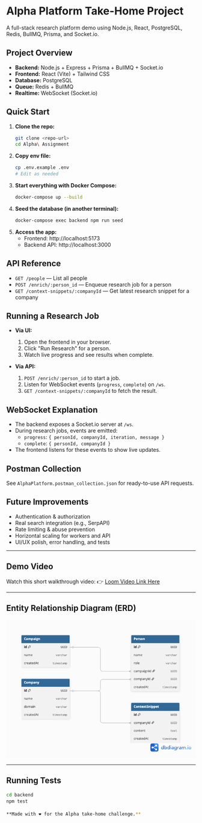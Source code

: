 # Alpha Platform Take-Home Project

A full-stack research platform demo using Node.js, React, PostgreSQL, Redis, BullMQ, Prisma, and Socket.io.

## Project Overview
- **Backend:** Node.js + Express + Prisma + BullMQ + Socket.io
- **Frontend:** React (Vite) + Tailwind CSS
- **Database:** PostgreSQL
- **Queue:** Redis + BullMQ
- **Realtime:** WebSocket (Socket.io)

## Quick Start

1. **Clone the repo:**
   ```bash
   git clone <repo-url>
   cd Alpha\ Assignment
   ```
2. **Copy env file:**
   ```bash
   cp .env.example .env
   # Edit as needed
   ```
3. **Start everything with Docker Compose:**
   ```bash
   docker-compose up --build
   ```
4. **Seed the database (in another terminal):**
   ```bash
   docker-compose exec backend npm run seed
   ```
5. **Access the app:**
   - Frontend: http://localhost:5173
   - Backend API: http://localhost:3000

## API Reference

- `GET /people` — List all people
- `POST /enrich/:person_id` — Enqueue research job for a person
- `GET /context-snippets/:companyId` — Get latest research snippet for a company

## Running a Research Job

- **Via UI:**
  1. Open the frontend in your browser.
  2. Click "Run Research" for a person.
  3. Watch live progress and see results when complete.

- **Via API:**
  1. `POST /enrich/:person_id` to start a job.
  2. Listen for WebSocket events (`progress`, `complete`) on `/ws`.
  3. `GET /context-snippets/:companyId` to fetch the result.

## WebSocket Explanation
- The backend exposes a Socket.io server at `/ws`.
- During research jobs, events are emitted:
  - `progress`: `{ personId, companyId, iteration, message }`
  - `complete`: `{ personId, companyId }`
- The frontend listens for these events to show live updates.

## Postman Collection
See `AlphaPlatform.postman_collection.json` for ready-to-use API requests.

## Future Improvements
- Authentication & authorization
- Real search integration (e.g., SerpAPI)
- Rate limiting & abuse prevention
- Horizontal scaling for workers and API
- UI/UX polish, error handling, and tests

---
## Demo Video

Watch this short walkthrough video:
👉 [Loom Video Link Here](https://www.loom.com/share/your-video-id)

---
## Entity Relationship Diagram (ERD)

![ERD](docs/erd.png)


---
## Running Tests

```bash
cd backend
npm test

**Made with ❤️ for the Alpha take-home challenge.**